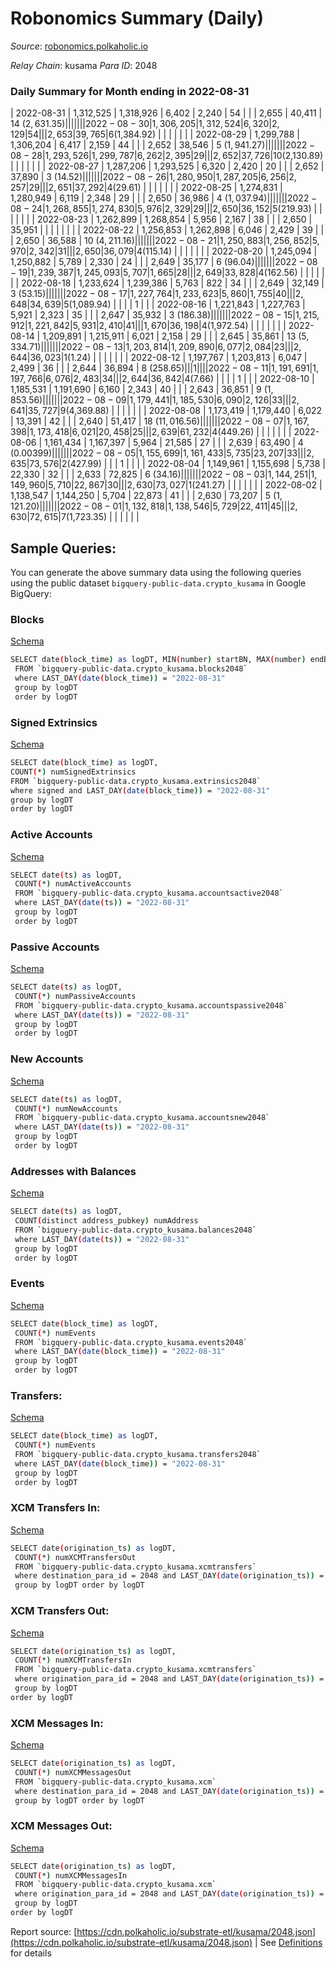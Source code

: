 # Robonomics Summary (Daily)

_Source_: [robonomics.polkaholic.io](https://robonomics.polkaholic.io)

*Relay Chain*: kusama
*Para ID*: 2048



### Daily Summary for Month ending in 2022-08-31


| 2022-08-31 | 1,312,525 | 1,318,926 | 6,402 | 2,240 | 54 |  |  | 2,655 | 40,411 | 14 ($2,631.35) |   |   |  |  |  |
| 2022-08-30 | 1,306,205 | 1,312,524 | 6,320 | 2,129 | 54 |  |  | 2,653 | 39,765 | 6 ($1,384.92) |   |   |  |  |  |
| 2022-08-29 | 1,299,788 | 1,306,204 | 6,417 | 2,159 | 44 |  |  | 2,652 | 38,546 | 5 ($1,941.27) |   |   |  |  |  |
| 2022-08-28 | 1,293,526 | 1,299,787 | 6,262 | 2,395 | 29 |  |  | 2,652 | 37,726 | 10 ($2,130.89) |   |   |  |  |  |
| 2022-08-27 | 1,287,206 | 1,293,525 | 6,320 | 2,420 | 20 |  |  | 2,652 | 37,890 | 3 ($14.52) |   |   |  |  |  |
| 2022-08-26 | 1,280,950 | 1,287,205 | 6,256 | 2,257 | 29 |  |  | 2,651 | 37,292 | 4 ($29.61) |   |   |  |  |  |
| 2022-08-25 | 1,274,831 | 1,280,949 | 6,119 | 2,348 | 29 |  |  | 2,650 | 36,986 | 4 ($1,037.94) |   |   |  |  |  |
| 2022-08-24 | 1,268,855 | 1,274,830 | 5,976 | 2,329 | 29 |  |  | 2,650 | 36,152 | 5 ($219.93) |   |   |  |  |  |
| 2022-08-23 | 1,262,899 | 1,268,854 | 5,956 | 2,167 | 38 |  |  | 2,650 | 35,951 |   |   |   |  |  |  |
| 2022-08-22 | 1,256,853 | 1,262,898 | 6,046 | 2,429 | 39 |  |  | 2,650 | 36,588 | 10 ($4,211.16) |   |   |  |  |  |
| 2022-08-21 | 1,250,883 | 1,256,852 | 5,970 | 2,342 | 31 |  |  | 2,650 | 36,079 | 4 ($115.14) |   |   |  |  |  |
| 2022-08-20 | 1,245,094 | 1,250,882 | 5,789 | 2,330 | 24 |  |  | 2,649 | 35,177 | 6 ($96.04) |   |   |  |  |  |
| 2022-08-19 | 1,239,387 | 1,245,093 | 5,707 | 1,665 | 28 |  |  | 2,649 | 33,828 | 4 ($162.56) |   |   |  |  |  |
| 2022-08-18 | 1,233,624 | 1,239,386 | 5,763 | 822 | 34 |  |  | 2,649 | 32,149 | 3 ($53.15) |   |   |  |  |  |
| 2022-08-17 | 1,227,764 | 1,233,623 | 5,860 | 1,755 | 40 |  |  | 2,648 | 34,639 | 5 ($1,089.94) |   |   |  | 1 |  |
| 2022-08-16 | 1,221,843 | 1,227,763 | 5,921 | 2,323 | 35 |  |  | 2,647 | 35,932 | 3 ($186.38) |   |   |  |  |  |
| 2022-08-15 | 1,215,912 | 1,221,842 | 5,931 | 2,410 | 41 |  |  | 1,670 | 36,198 | 4 ($1,972.54) |   |   |  |  |  |
| 2022-08-14 | 1,209,891 | 1,215,911 | 6,021 | 2,158 | 29 |  |  | 2,645 | 35,861 | 13 ($5,334.71) |   |   |  |  |  |
| 2022-08-13 | 1,203,814 | 1,209,890 | 6,077 | 2,084 | 23 |  |  | 2,644 | 36,023 | 1 ($1.24) |   |   |  |  |  |
| 2022-08-12 | 1,197,767 | 1,203,813 | 6,047 | 2,499 | 36 |  |  | 2,644 | 36,894 | 8 ($258.65) |   |   | 1 |  |  |
| 2022-08-11 | 1,191,691 | 1,197,766 | 6,076 | 2,483 | 34 |  |  | 2,644 | 36,842 | 4 ($7.66) |   |   |  | 1 |  |
| 2022-08-10 | 1,185,531 | 1,191,690 | 6,160 | 2,343 | 40 |  |  | 2,643 | 36,851 | 9 ($1,853.56) |   |   |  |  |  |
| 2022-08-09 | 1,179,441 | 1,185,530 | 6,090 | 2,126 | 33 |  |  | 2,641 | 35,727 | 9 ($4,369.88) |   |   |  |  |  |
| 2022-08-08 | 1,173,419 | 1,179,440 | 6,022 | 13,391 | 42 |  |  | 2,640 | 51,417 | 18 ($11,016.56) |   |   |  |  |  |
| 2022-08-07 | 1,167,398 | 1,173,418 | 6,021 | 20,458 | 25 |  |  | 2,639 | 61,232 | 4 ($449.26) |   |   |  |  |  |
| 2022-08-06 | 1,161,434 | 1,167,397 | 5,964 | 21,585 | 27 |  |  | 2,639 | 63,490 | 4 ($0.00399) |   |   |  |  |  |
| 2022-08-05 | 1,155,699 | 1,161,433 | 5,735 | 23,207 | 33 |  |  | 2,635 | 73,576 | 2 ($427.99) |   |   | 1 |  |  |
| 2022-08-04 | 1,149,961 | 1,155,698 | 5,738 | 22,330 | 32 |  |  | 2,633 | 72,825 | 6 ($34.16) |   |   |  |  |  |
| 2022-08-03 | 1,144,251 | 1,149,960 | 5,710 | 22,867 | 30 |  |  | 2,630 | 73,027 | 1 ($241.27) |   |   |  |  |  |
| 2022-08-02 | 1,138,547 | 1,144,250 | 5,704 | 22,873 | 41 |  |  | 2,630 | 73,207 | 5 ($1,121.20) |   |   |  |  |  |
| 2022-08-01 | 1,132,818 | 1,138,546 | 5,729 | 22,411 | 45 |  |  | 2,630 | 72,615 | 7 ($1,723.35) |   |   |  |  |  |

## Sample Queries:
You can generate the above summary data using the following queries using the public dataset `bigquery-public-data.crypto_kusama` in Google BigQuery:


### Blocks 

[Schema](https://github.com/colorfulnotion/substrate-etl/blob/main/schema/blocks.json)

```bash
SELECT date(block_time) as logDT, MIN(number) startBN, MAX(number) endBN, COUNT(*) numBlocks 
 FROM `bigquery-public-data.crypto_kusama.blocks2048`  
 where LAST_DAY(date(block_time)) = "2022-08-31" 
 group by logDT 
 order by logDT
```

### Signed Extrinsics 

[Schema](https://github.com/colorfulnotion/substrate-etl/blob/main/schema/extrinsics.json)

```bash
SELECT date(block_time) as logDT, 
COUNT(*) numSignedExtrinsics 
FROM `bigquery-public-data.crypto_kusama.extrinsics2048`  
where signed and LAST_DAY(date(block_time)) = "2022-08-31" 
group by logDT 
order by logDT
```

### Active Accounts 

[Schema](https://github.com/colorfulnotion/substrate-etl/blob/main/schema/accountsactive.json)

```bash
SELECT date(ts) as logDT, 
 COUNT(*) numActiveAccounts 
 FROM `bigquery-public-data.crypto_kusama.accountsactive2048` 
 where LAST_DAY(date(ts)) = "2022-08-31" 
 group by logDT 
 order by logDT
```

### Passive Accounts 

[Schema](https://github.com/colorfulnotion/substrate-etl/blob/main/schema/accountspassive.json)

```bash
SELECT date(ts) as logDT, 
 COUNT(*) numPassiveAccounts 
 FROM `bigquery-public-data.crypto_kusama.accountspassive2048` 
 where LAST_DAY(date(ts)) = "2022-08-31" 
 group by logDT 
 order by logDT
```

### New Accounts 

[Schema](https://github.com/colorfulnotion/substrate-etl/blob/main/schema/accountsnew.json)

```bash
SELECT date(ts) as logDT, 
 COUNT(*) numNewAccounts 
 FROM `bigquery-public-data.crypto_kusama.accountsnew2048` 
 where LAST_DAY(date(ts)) = "2022-08-31" 
 group by logDT
 order by logDT
```

### Addresses with Balances 

[Schema](https://github.com/colorfulnotion/substrate-etl/blob/main/schema/balances.json)

```bash
SELECT date(ts) as logDT,
 COUNT(distinct address_pubkey) numAddress 
 FROM `bigquery-public-data.crypto_kusama.balances2048` 
 where LAST_DAY(date(ts)) = "2022-08-31" 
 group by logDT 
 order by logDT
```

### Events 

[Schema](https://github.com/colorfulnotion/substrate-etl/blob/main/schema/events.json)

```bash
SELECT date(block_time) as logDT, 
 COUNT(*) numEvents 
 FROM `bigquery-public-data.crypto_kusama.events2048` 
 where LAST_DAY(date(block_time)) = "2022-08-31" 
 group by logDT 
 order by logDT
```

### Transfers:

[Schema](https://github.com/colorfulnotion/substrate-etl/blob/main/schema/transfers.json)

```bash
SELECT date(block_time) as logDT, 
 COUNT(*) numEvents 
 FROM `bigquery-public-data.crypto_kusama.transfers2048` 
 where LAST_DAY(date(block_time)) = "2022-08-31" 
 group by logDT 
 order by logDT
```

### XCM Transfers In: 

[Schema](https://github.com/colorfulnotion/substrate-etl/blob/main/schema/xcmtransfers.json)

```bash
SELECT date(origination_ts) as logDT, 
 COUNT(*) numXCMTransfersOut 
 FROM `bigquery-public-data.crypto_kusama.xcmtransfers` 
 where destination_para_id = 2048 and LAST_DAY(date(origination_ts)) = "2022-08-31" 
 group by logDT order by logDT
```

### XCM Transfers Out: 

[Schema](https://github.com/colorfulnotion/substrate-etl/blob/main/schema/xcmtransfers.json)

```bash
SELECT date(origination_ts) as logDT, 
 COUNT(*) numXCMTransfersIn 
 FROM `bigquery-public-data.crypto_kusama.xcmtransfers` 
 where origination_para_id = 2048 and LAST_DAY(date(origination_ts)) = "2022-08-31" 
 group by logDT 
order by logDT
```

### XCM Messages In: 

[Schema](https://github.com/colorfulnotion/substrate-etl/blob/main/schema/xcm.json)

```bash
SELECT date(origination_ts) as logDT, 
 COUNT(*) numXCMMessagesOut 
 FROM `bigquery-public-data.crypto_kusama.xcm` 
 where destination_para_id = 2048 and LAST_DAY(date(origination_ts)) = "2022-08-31" 
 group by logDT order by logDT
```

### XCM Messages Out: 

[Schema](https://github.com/colorfulnotion/substrate-etl/blob/main/schema/xcm.json)

```bash
SELECT date(origination_ts) as logDT, 
 COUNT(*) numXCMMessagesIn 
 FROM `bigquery-public-data.crypto_kusama.xcm` 
 where origination_para_id = 2048 and LAST_DAY(date(origination_ts)) = "2022-08-31" 
 group by logDT 
order by logDT
```


Report source: [https://cdn.polkaholic.io/substrate-etl/kusama/2048.json](https://cdn.polkaholic.io/substrate-etl/kusama/2048.json) | See [Definitions](/DEFINITIONS.md) for details
